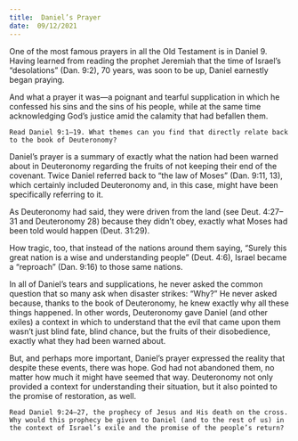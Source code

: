 ```yaml
---
title:  Daniel’s Prayer
date:  09/12/2021
---
```


One of the most famous prayers in all the Old Testament is in Daniel 9. Having learned from reading the prophet Jeremiah that the time of Israel’s “desolations” (Dan. 9:2), 70 years, was soon to be up, Daniel earnestly began praying.

And what a prayer it was—a poignant and tearful supplication in which he confessed his sins and the sins of his people, while at the same time acknowledging God’s justice amid the calamity that had befallen them.

`Read Daniel 9:1–19. What themes can you find that directly relate back to the book of Deuteronomy?`

Daniel’s prayer is a summary of exactly what the nation had been warned about in Deuteronomy regarding the fruits of not keeping their end of the covenant. Twice Daniel referred back to “the law of Moses” (Dan. 9:11, 13), which certainly included Deuteronomy and, in this case, might have been specifically referring to it.

As Deuteronomy had said, they were driven from the land (see Deut. 4:27–31 and Deuteronomy 28) because they didn’t obey, exactly what Moses had been told would happen (Deut. 31:29).

How tragic, too, that instead of the nations around them saying, “Surely this great nation is a wise and understanding people” (Deut. 4:6), Israel became a “reproach” (Dan. 9:16) to those same nations.

In all of Daniel’s tears and supplications, he never asked the common question that so many ask when disaster strikes: “Why?” He never asked because, thanks to the book of Deuteronomy, he knew exactly why all these things happened. In other words, Deuteronomy gave Daniel (and other exiles) a context in which to understand that the evil that came upon them wasn’t just blind fate, blind chance, but the fruits of their disobedience, exactly what they had been warned about.

But, and perhaps more important, Daniel’s prayer expressed the realit­y that despite these events, there was hope. God had not abandoned them, no matter how much it might have seemed that way. Deuteronomy not only provided a context for understanding their situa­tion, but it also pointed to the promise of restoration, as well.

`Read Daniel 9:24–27, the prophecy of Jesus and His death on the cross. Why would this prophecy be given to Daniel (and to the rest of us) in the context of Israel’s exile and the promise of the people’s return?`